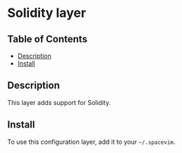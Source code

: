# Solidity layer

## Table of Contents

<!-- vim-markdown-toc GFM -->
* [Description](#description)
* [Install](#install)

<!-- vim-markdown-toc -->

## Description

This layer adds support for Solidity.

## Install

To use this configuration layer, add it to your `~/.spacevim`.
